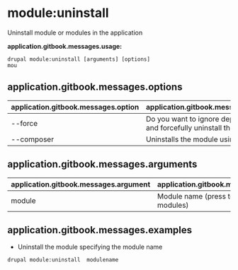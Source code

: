 # module:uninstall
Uninstall module or modules in the application

**application.gitbook.messages.usage:**
```
drupal module:uninstall [arguments] [options]
mou
```

## application.gitbook.messages.options
application.gitbook.messages.option | application.gitbook.messages.details
-------|-------------
--force | Do you want to ignore dependencies and forcefully uninstall the module?
--composer | Uninstalls the module using Composer

## application.gitbook.messages.arguments
application.gitbook.messages.argument | application.gitbook.messages.details
---------|-------------
module | Module name (press <return> to stop adding modules)

## application.gitbook.messages.examples
* Uninstall the module specifying the module name
```
drupal module:uninstall  modulename
```
